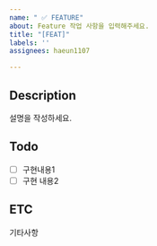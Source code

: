 ```yaml
---
name: " ✅ FEATURE"
about: Feature 작업 사항을 입력해주세요.
title: "[FEAT]"
labels: ''
assignees: haeun1107

---
```


## Description

설명을 작성하세요.

## Todo

- [ ] 구현내용1
- [ ] 구현 내용2

## ETC

기타사항
